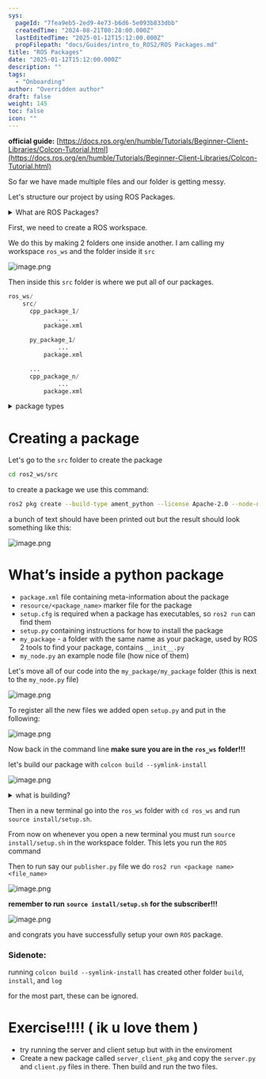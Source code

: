 ```yaml
---
sys:
  pageId: "7fea9eb5-2ed9-4e73-b6d6-5e093b833dbb"
  createdTime: "2024-08-21T00:28:00.000Z"
  lastEditedTime: "2025-01-12T15:12:00.000Z"
  propFilepath: "docs/Guides/intro_to_ROS2/ROS Packages.md"
title: "ROS Packages"
date: "2025-01-12T15:12:00.000Z"
description: ""
tags:
  - "Onboarding"
author: "Overridden author"
draft: false
weight: 145
toc: false
icon: ""
---
```


**official guide:** [https://docs.ros.org/en/humble/Tutorials/Beginner-Client-Libraries/Colcon-Tutorial.html](https://docs.ros.org/en/humble/Tutorials/Beginner-Client-Libraries/Colcon-Tutorial.html)

So far we have made multiple files and our folder is getting messy.

Let's structure our project by using ROS Packages.

<details>

<summary>What are ROS Packages?</summary>

ROS Packages are, as the name implies, packages of code that are highly sharable between ROS developers.

They consist of a folder, `package.xml` file, and source code

```python
      cpp_package_1/
		      ... imagine much code files here ..
          package.xml
```

</details>

First, we need to create a ROS workspace.

We do this by making 2 folders one inside another. I am calling my workspace `ros_ws` and the folder inside it `src`

![image.png](https://prod-files-secure.s3.us-west-2.amazonaws.com/d518164a-d88e-44d1-a4ee-3adb3bd8bce0/70706947-fd18-4537-a67b-e12946812d31/image.png?X-Amz-Algorithm=AWS4-HMAC-SHA256&X-Amz-Content-Sha256=UNSIGNED-PAYLOAD&X-Amz-Credential=ASIAZI2LB46634KSKYJI%2F20250204%2Fus-west-2%2Fs3%2Faws4_request&X-Amz-Date=20250204T040935Z&X-Amz-Expires=3600&X-Amz-Security-Token=IQoJb3JpZ2luX2VjEAwaCXVzLXdlc3QtMiJHMEUCIQDVQyaLOIVfQSPC63xg3LKo0DTkUm%2F2o0wpV342aIvnTwIgWfsY%2BAanowDVCNWRBrAotK0yo51s%2BZUgBo2BlXeVdeIq%2FwMIJRAAGgw2Mzc0MjMxODM4MDUiDMQgE1N8aP6YDocBpSrcA85OUVTj4Q%2FMnJL4VWCOkQB%2BnziEXruGXKVCvSuxf5YResJ%2B7fMWWe5IRoSD52D%2BR3zgc9rg%2BiazvIf0vyEHPhKO548PwTf83U6q6iitVEwqTAyx4j%2BbZPQ4pGttrwqBEMI6j90yRz%2FtE3uA7Bb2VgqCsTtq1Gb0xkkniVPT3DsxIpBNUt8M5eYRB4Q4nI36vN3GLyZ4wxDchbDbZ%2BiUaUfahDW0JnMaAspslriBGCfsfVxijMjUSxFXUmZjUTnM7rMQLFPL6YOgxDnTCuO4PpsRvSzHFPNSrHw7oVzpVHdAF%2BnRFv%2FiPsK97ykRTMoDqkqCsPRJlAVKwsjdCFQHtsAMWz7GRJNK7jhiwyeEYhmyc4XforUk1Mj2xSIEAtkiBLIobl8hliKX4A106IIRErJypYmFQ9BBPwcigOlrsZStCD7ZsyejzW0LcoAfVxBFATWOfSXmhCbLINMUV7XQVIBi4HAl1TzidVXW2F%2Bx9pXuSGy9%2FAwQS50qH6Vdu0%2BhzCgUiChOtO6lhfx%2BnmDNzvge7Q%2FefvP5vdZIKul5U3UtkwFkt3gH8QVdsaKHggyd86lBaijlpElX1F91IP3PRbVoY3%2BPjZKDtjrqm4h%2FSS9PQaUjxh%2Bl8rNjDbVgMI%2Bjhr0GOqUBTe%2FaNWZ5RYfUtTcP7qO2sVVa8a6c1Pb2EHjeaD7YDXtSqM4%2Bv4wAXuQhc7sXAtGqCoQqtNE7LhCRZZDXR%2Fk2shGz3DF8CJ36RfI81pZoAECO%2FkgqG7gqMR%2BgOLlO46n2H2mseGbshXT37ZVDDjHlMI%2BVtychMrZJaTE3sVT0lnWRrjQWAg4sDnrbQwtIqfRUfbWGMBiFumnnA4OvZLITwpVghBb9&X-Amz-Signature=41850ee9617625a790d1e9b97b294cba29432641e0b3f68d8cb71a0a241ee905&X-Amz-SignedHeaders=host&x-id=GetObject)

Then inside this `src` folder is where we put all of our packages.

```python
ros_ws/
    src/
      cpp_package_1/
		      ...
          package.xml

      py_package_1/
		      ...
          package.xml

      ...
      cpp_package_n/
		      ...
          package.xml

```

<details>

<summary>package types</summary>

packages can be either `C++` or python.

the intern file structure is different for each but for this guide we will stick to creating python packages

</details>

# Creating a package

Let's go to the `src` folder to create the package

```bash
cd ros2_ws/src
```

to create a package we use this command:

```bash
ros2 pkg create --build-type ament_python --license Apache-2.0 --node-name my_node my_package
```

a bunch of text should have been printed out but the result should look something like this:

![image.png](https://prod-files-secure.s3.us-west-2.amazonaws.com/d518164a-d88e-44d1-a4ee-3adb3bd8bce0/e6cf1e3f-8512-4a3e-b131-079f800bf3e8/image.png?X-Amz-Algorithm=AWS4-HMAC-SHA256&X-Amz-Content-Sha256=UNSIGNED-PAYLOAD&X-Amz-Credential=ASIAZI2LB46634KSKYJI%2F20250204%2Fus-west-2%2Fs3%2Faws4_request&X-Amz-Date=20250204T040935Z&X-Amz-Expires=3600&X-Amz-Security-Token=IQoJb3JpZ2luX2VjEAwaCXVzLXdlc3QtMiJHMEUCIQDVQyaLOIVfQSPC63xg3LKo0DTkUm%2F2o0wpV342aIvnTwIgWfsY%2BAanowDVCNWRBrAotK0yo51s%2BZUgBo2BlXeVdeIq%2FwMIJRAAGgw2Mzc0MjMxODM4MDUiDMQgE1N8aP6YDocBpSrcA85OUVTj4Q%2FMnJL4VWCOkQB%2BnziEXruGXKVCvSuxf5YResJ%2B7fMWWe5IRoSD52D%2BR3zgc9rg%2BiazvIf0vyEHPhKO548PwTf83U6q6iitVEwqTAyx4j%2BbZPQ4pGttrwqBEMI6j90yRz%2FtE3uA7Bb2VgqCsTtq1Gb0xkkniVPT3DsxIpBNUt8M5eYRB4Q4nI36vN3GLyZ4wxDchbDbZ%2BiUaUfahDW0JnMaAspslriBGCfsfVxijMjUSxFXUmZjUTnM7rMQLFPL6YOgxDnTCuO4PpsRvSzHFPNSrHw7oVzpVHdAF%2BnRFv%2FiPsK97ykRTMoDqkqCsPRJlAVKwsjdCFQHtsAMWz7GRJNK7jhiwyeEYhmyc4XforUk1Mj2xSIEAtkiBLIobl8hliKX4A106IIRErJypYmFQ9BBPwcigOlrsZStCD7ZsyejzW0LcoAfVxBFATWOfSXmhCbLINMUV7XQVIBi4HAl1TzidVXW2F%2Bx9pXuSGy9%2FAwQS50qH6Vdu0%2BhzCgUiChOtO6lhfx%2BnmDNzvge7Q%2FefvP5vdZIKul5U3UtkwFkt3gH8QVdsaKHggyd86lBaijlpElX1F91IP3PRbVoY3%2BPjZKDtjrqm4h%2FSS9PQaUjxh%2Bl8rNjDbVgMI%2Bjhr0GOqUBTe%2FaNWZ5RYfUtTcP7qO2sVVa8a6c1Pb2EHjeaD7YDXtSqM4%2Bv4wAXuQhc7sXAtGqCoQqtNE7LhCRZZDXR%2Fk2shGz3DF8CJ36RfI81pZoAECO%2FkgqG7gqMR%2BgOLlO46n2H2mseGbshXT37ZVDDjHlMI%2BVtychMrZJaTE3sVT0lnWRrjQWAg4sDnrbQwtIqfRUfbWGMBiFumnnA4OvZLITwpVghBb9&X-Amz-Signature=392cc41e8dbf333046aa3df1869996b76b7b4152563c3fb07f67ddc7a580b208&X-Amz-SignedHeaders=host&x-id=GetObject)

# What’s inside a python package

- `package.xml` file containing meta-information about the package
- `resource/<package_name>` marker file for the package
- `setup.cfg` is required when a package has executables, so `ros2 run` can find them
- `setup.py` containing instructions for how to install the package
- `my_package` - a folder with the same name as your package, used by ROS 2 tools to find your package, contains `__init__.py`
- `my_node.py` an example node file (how nice of them)

Let's move all of our code into the `my_package/my_package` folder (this is next to the `my_node.py` file)

![image.png](https://prod-files-secure.s3.us-west-2.amazonaws.com/d518164a-d88e-44d1-a4ee-3adb3bd8bce0/9ce58f11-0da9-4d3e-b86d-506a9685d378/image.png?X-Amz-Algorithm=AWS4-HMAC-SHA256&X-Amz-Content-Sha256=UNSIGNED-PAYLOAD&X-Amz-Credential=ASIAZI2LB46634KSKYJI%2F20250204%2Fus-west-2%2Fs3%2Faws4_request&X-Amz-Date=20250204T040935Z&X-Amz-Expires=3600&X-Amz-Security-Token=IQoJb3JpZ2luX2VjEAwaCXVzLXdlc3QtMiJHMEUCIQDVQyaLOIVfQSPC63xg3LKo0DTkUm%2F2o0wpV342aIvnTwIgWfsY%2BAanowDVCNWRBrAotK0yo51s%2BZUgBo2BlXeVdeIq%2FwMIJRAAGgw2Mzc0MjMxODM4MDUiDMQgE1N8aP6YDocBpSrcA85OUVTj4Q%2FMnJL4VWCOkQB%2BnziEXruGXKVCvSuxf5YResJ%2B7fMWWe5IRoSD52D%2BR3zgc9rg%2BiazvIf0vyEHPhKO548PwTf83U6q6iitVEwqTAyx4j%2BbZPQ4pGttrwqBEMI6j90yRz%2FtE3uA7Bb2VgqCsTtq1Gb0xkkniVPT3DsxIpBNUt8M5eYRB4Q4nI36vN3GLyZ4wxDchbDbZ%2BiUaUfahDW0JnMaAspslriBGCfsfVxijMjUSxFXUmZjUTnM7rMQLFPL6YOgxDnTCuO4PpsRvSzHFPNSrHw7oVzpVHdAF%2BnRFv%2FiPsK97ykRTMoDqkqCsPRJlAVKwsjdCFQHtsAMWz7GRJNK7jhiwyeEYhmyc4XforUk1Mj2xSIEAtkiBLIobl8hliKX4A106IIRErJypYmFQ9BBPwcigOlrsZStCD7ZsyejzW0LcoAfVxBFATWOfSXmhCbLINMUV7XQVIBi4HAl1TzidVXW2F%2Bx9pXuSGy9%2FAwQS50qH6Vdu0%2BhzCgUiChOtO6lhfx%2BnmDNzvge7Q%2FefvP5vdZIKul5U3UtkwFkt3gH8QVdsaKHggyd86lBaijlpElX1F91IP3PRbVoY3%2BPjZKDtjrqm4h%2FSS9PQaUjxh%2Bl8rNjDbVgMI%2Bjhr0GOqUBTe%2FaNWZ5RYfUtTcP7qO2sVVa8a6c1Pb2EHjeaD7YDXtSqM4%2Bv4wAXuQhc7sXAtGqCoQqtNE7LhCRZZDXR%2Fk2shGz3DF8CJ36RfI81pZoAECO%2FkgqG7gqMR%2BgOLlO46n2H2mseGbshXT37ZVDDjHlMI%2BVtychMrZJaTE3sVT0lnWRrjQWAg4sDnrbQwtIqfRUfbWGMBiFumnnA4OvZLITwpVghBb9&X-Amz-Signature=556f3f4309a1580b0e6b1cacd882f5860178fc9748369a34bb26a8c2143ea7f9&X-Amz-SignedHeaders=host&x-id=GetObject)

To register all the new files we added open `setup.py` and put in the following:

![image.png](https://prod-files-secure.s3.us-west-2.amazonaws.com/d518164a-d88e-44d1-a4ee-3adb3bd8bce0/1cd7c262-4cae-4496-9d75-c178537d24a2/image.png?X-Amz-Algorithm=AWS4-HMAC-SHA256&X-Amz-Content-Sha256=UNSIGNED-PAYLOAD&X-Amz-Credential=ASIAZI2LB46634KSKYJI%2F20250204%2Fus-west-2%2Fs3%2Faws4_request&X-Amz-Date=20250204T040935Z&X-Amz-Expires=3600&X-Amz-Security-Token=IQoJb3JpZ2luX2VjEAwaCXVzLXdlc3QtMiJHMEUCIQDVQyaLOIVfQSPC63xg3LKo0DTkUm%2F2o0wpV342aIvnTwIgWfsY%2BAanowDVCNWRBrAotK0yo51s%2BZUgBo2BlXeVdeIq%2FwMIJRAAGgw2Mzc0MjMxODM4MDUiDMQgE1N8aP6YDocBpSrcA85OUVTj4Q%2FMnJL4VWCOkQB%2BnziEXruGXKVCvSuxf5YResJ%2B7fMWWe5IRoSD52D%2BR3zgc9rg%2BiazvIf0vyEHPhKO548PwTf83U6q6iitVEwqTAyx4j%2BbZPQ4pGttrwqBEMI6j90yRz%2FtE3uA7Bb2VgqCsTtq1Gb0xkkniVPT3DsxIpBNUt8M5eYRB4Q4nI36vN3GLyZ4wxDchbDbZ%2BiUaUfahDW0JnMaAspslriBGCfsfVxijMjUSxFXUmZjUTnM7rMQLFPL6YOgxDnTCuO4PpsRvSzHFPNSrHw7oVzpVHdAF%2BnRFv%2FiPsK97ykRTMoDqkqCsPRJlAVKwsjdCFQHtsAMWz7GRJNK7jhiwyeEYhmyc4XforUk1Mj2xSIEAtkiBLIobl8hliKX4A106IIRErJypYmFQ9BBPwcigOlrsZStCD7ZsyejzW0LcoAfVxBFATWOfSXmhCbLINMUV7XQVIBi4HAl1TzidVXW2F%2Bx9pXuSGy9%2FAwQS50qH6Vdu0%2BhzCgUiChOtO6lhfx%2BnmDNzvge7Q%2FefvP5vdZIKul5U3UtkwFkt3gH8QVdsaKHggyd86lBaijlpElX1F91IP3PRbVoY3%2BPjZKDtjrqm4h%2FSS9PQaUjxh%2Bl8rNjDbVgMI%2Bjhr0GOqUBTe%2FaNWZ5RYfUtTcP7qO2sVVa8a6c1Pb2EHjeaD7YDXtSqM4%2Bv4wAXuQhc7sXAtGqCoQqtNE7LhCRZZDXR%2Fk2shGz3DF8CJ36RfI81pZoAECO%2FkgqG7gqMR%2BgOLlO46n2H2mseGbshXT37ZVDDjHlMI%2BVtychMrZJaTE3sVT0lnWRrjQWAg4sDnrbQwtIqfRUfbWGMBiFumnnA4OvZLITwpVghBb9&X-Amz-Signature=8038a29b39a7d1d237a6ba403de405253d1ecbf13b9b2d4a297c8790476d7f34&X-Amz-SignedHeaders=host&x-id=GetObject)

Now back in the command line **make sure you are in the** **`ros_ws`** **folder!!!**

let's build our package with `colcon build --symlink-install`

![image.png](https://prod-files-secure.s3.us-west-2.amazonaws.com/d518164a-d88e-44d1-a4ee-3adb3bd8bce0/2f2a0d27-b173-48fd-b189-5f5c0ce65619/image.png?X-Amz-Algorithm=AWS4-HMAC-SHA256&X-Amz-Content-Sha256=UNSIGNED-PAYLOAD&X-Amz-Credential=ASIAZI2LB46634KSKYJI%2F20250204%2Fus-west-2%2Fs3%2Faws4_request&X-Amz-Date=20250204T040935Z&X-Amz-Expires=3600&X-Amz-Security-Token=IQoJb3JpZ2luX2VjEAwaCXVzLXdlc3QtMiJHMEUCIQDVQyaLOIVfQSPC63xg3LKo0DTkUm%2F2o0wpV342aIvnTwIgWfsY%2BAanowDVCNWRBrAotK0yo51s%2BZUgBo2BlXeVdeIq%2FwMIJRAAGgw2Mzc0MjMxODM4MDUiDMQgE1N8aP6YDocBpSrcA85OUVTj4Q%2FMnJL4VWCOkQB%2BnziEXruGXKVCvSuxf5YResJ%2B7fMWWe5IRoSD52D%2BR3zgc9rg%2BiazvIf0vyEHPhKO548PwTf83U6q6iitVEwqTAyx4j%2BbZPQ4pGttrwqBEMI6j90yRz%2FtE3uA7Bb2VgqCsTtq1Gb0xkkniVPT3DsxIpBNUt8M5eYRB4Q4nI36vN3GLyZ4wxDchbDbZ%2BiUaUfahDW0JnMaAspslriBGCfsfVxijMjUSxFXUmZjUTnM7rMQLFPL6YOgxDnTCuO4PpsRvSzHFPNSrHw7oVzpVHdAF%2BnRFv%2FiPsK97ykRTMoDqkqCsPRJlAVKwsjdCFQHtsAMWz7GRJNK7jhiwyeEYhmyc4XforUk1Mj2xSIEAtkiBLIobl8hliKX4A106IIRErJypYmFQ9BBPwcigOlrsZStCD7ZsyejzW0LcoAfVxBFATWOfSXmhCbLINMUV7XQVIBi4HAl1TzidVXW2F%2Bx9pXuSGy9%2FAwQS50qH6Vdu0%2BhzCgUiChOtO6lhfx%2BnmDNzvge7Q%2FefvP5vdZIKul5U3UtkwFkt3gH8QVdsaKHggyd86lBaijlpElX1F91IP3PRbVoY3%2BPjZKDtjrqm4h%2FSS9PQaUjxh%2Bl8rNjDbVgMI%2Bjhr0GOqUBTe%2FaNWZ5RYfUtTcP7qO2sVVa8a6c1Pb2EHjeaD7YDXtSqM4%2Bv4wAXuQhc7sXAtGqCoQqtNE7LhCRZZDXR%2Fk2shGz3DF8CJ36RfI81pZoAECO%2FkgqG7gqMR%2BgOLlO46n2H2mseGbshXT37ZVDDjHlMI%2BVtychMrZJaTE3sVT0lnWRrjQWAg4sDnrbQwtIqfRUfbWGMBiFumnnA4OvZLITwpVghBb9&X-Amz-Signature=0a3c17e4551d16c7be4b6dbbb8d06f89f0c960c66b00c3e79a8b473b74e20125&X-Amz-SignedHeaders=host&x-id=GetObject)

<details>

<summary>what is building?</summary>

if you are a CS major at Rose-Hulman you will learn the answer to this in CSSE132

but TLDR; is it combines all the code files into one program that can be run easily 

</details>

Then in a new terminal go into the `ros_ws` folder with `cd ros_ws` and run `source install/setup.sh`. 

From now on whenever you open a new terminal you must run `source install/setup.sh` in the workspace folder. This lets you run the `ROS` command

Then to run say our `publisher.py` file we do `ros2 run <package name> <file_name>`

![image.png](https://prod-files-secure.s3.us-west-2.amazonaws.com/d518164a-d88e-44d1-a4ee-3adb3bd8bce0/4f4b1219-3a44-4632-aa0a-ce3471699f59/image.png?X-Amz-Algorithm=AWS4-HMAC-SHA256&X-Amz-Content-Sha256=UNSIGNED-PAYLOAD&X-Amz-Credential=ASIAZI2LB46634KSKYJI%2F20250204%2Fus-west-2%2Fs3%2Faws4_request&X-Amz-Date=20250204T040935Z&X-Amz-Expires=3600&X-Amz-Security-Token=IQoJb3JpZ2luX2VjEAwaCXVzLXdlc3QtMiJHMEUCIQDVQyaLOIVfQSPC63xg3LKo0DTkUm%2F2o0wpV342aIvnTwIgWfsY%2BAanowDVCNWRBrAotK0yo51s%2BZUgBo2BlXeVdeIq%2FwMIJRAAGgw2Mzc0MjMxODM4MDUiDMQgE1N8aP6YDocBpSrcA85OUVTj4Q%2FMnJL4VWCOkQB%2BnziEXruGXKVCvSuxf5YResJ%2B7fMWWe5IRoSD52D%2BR3zgc9rg%2BiazvIf0vyEHPhKO548PwTf83U6q6iitVEwqTAyx4j%2BbZPQ4pGttrwqBEMI6j90yRz%2FtE3uA7Bb2VgqCsTtq1Gb0xkkniVPT3DsxIpBNUt8M5eYRB4Q4nI36vN3GLyZ4wxDchbDbZ%2BiUaUfahDW0JnMaAspslriBGCfsfVxijMjUSxFXUmZjUTnM7rMQLFPL6YOgxDnTCuO4PpsRvSzHFPNSrHw7oVzpVHdAF%2BnRFv%2FiPsK97ykRTMoDqkqCsPRJlAVKwsjdCFQHtsAMWz7GRJNK7jhiwyeEYhmyc4XforUk1Mj2xSIEAtkiBLIobl8hliKX4A106IIRErJypYmFQ9BBPwcigOlrsZStCD7ZsyejzW0LcoAfVxBFATWOfSXmhCbLINMUV7XQVIBi4HAl1TzidVXW2F%2Bx9pXuSGy9%2FAwQS50qH6Vdu0%2BhzCgUiChOtO6lhfx%2BnmDNzvge7Q%2FefvP5vdZIKul5U3UtkwFkt3gH8QVdsaKHggyd86lBaijlpElX1F91IP3PRbVoY3%2BPjZKDtjrqm4h%2FSS9PQaUjxh%2Bl8rNjDbVgMI%2Bjhr0GOqUBTe%2FaNWZ5RYfUtTcP7qO2sVVa8a6c1Pb2EHjeaD7YDXtSqM4%2Bv4wAXuQhc7sXAtGqCoQqtNE7LhCRZZDXR%2Fk2shGz3DF8CJ36RfI81pZoAECO%2FkgqG7gqMR%2BgOLlO46n2H2mseGbshXT37ZVDDjHlMI%2BVtychMrZJaTE3sVT0lnWRrjQWAg4sDnrbQwtIqfRUfbWGMBiFumnnA4OvZLITwpVghBb9&X-Amz-Signature=9d4a77258ffcfc65568abf9bb0a4bd225e9d81a530aa531396c5711a886609a3&X-Amz-SignedHeaders=host&x-id=GetObject)

**remember to run** **`source install/setup.sh`** **for the subscriber!!!**

![image.png](https://prod-files-secure.s3.us-west-2.amazonaws.com/d518164a-d88e-44d1-a4ee-3adb3bd8bce0/02121119-dad4-49ec-8356-c956108b4243/image.png?X-Amz-Algorithm=AWS4-HMAC-SHA256&X-Amz-Content-Sha256=UNSIGNED-PAYLOAD&X-Amz-Credential=ASIAZI2LB46634KSKYJI%2F20250204%2Fus-west-2%2Fs3%2Faws4_request&X-Amz-Date=20250204T040935Z&X-Amz-Expires=3600&X-Amz-Security-Token=IQoJb3JpZ2luX2VjEAwaCXVzLXdlc3QtMiJHMEUCIQDVQyaLOIVfQSPC63xg3LKo0DTkUm%2F2o0wpV342aIvnTwIgWfsY%2BAanowDVCNWRBrAotK0yo51s%2BZUgBo2BlXeVdeIq%2FwMIJRAAGgw2Mzc0MjMxODM4MDUiDMQgE1N8aP6YDocBpSrcA85OUVTj4Q%2FMnJL4VWCOkQB%2BnziEXruGXKVCvSuxf5YResJ%2B7fMWWe5IRoSD52D%2BR3zgc9rg%2BiazvIf0vyEHPhKO548PwTf83U6q6iitVEwqTAyx4j%2BbZPQ4pGttrwqBEMI6j90yRz%2FtE3uA7Bb2VgqCsTtq1Gb0xkkniVPT3DsxIpBNUt8M5eYRB4Q4nI36vN3GLyZ4wxDchbDbZ%2BiUaUfahDW0JnMaAspslriBGCfsfVxijMjUSxFXUmZjUTnM7rMQLFPL6YOgxDnTCuO4PpsRvSzHFPNSrHw7oVzpVHdAF%2BnRFv%2FiPsK97ykRTMoDqkqCsPRJlAVKwsjdCFQHtsAMWz7GRJNK7jhiwyeEYhmyc4XforUk1Mj2xSIEAtkiBLIobl8hliKX4A106IIRErJypYmFQ9BBPwcigOlrsZStCD7ZsyejzW0LcoAfVxBFATWOfSXmhCbLINMUV7XQVIBi4HAl1TzidVXW2F%2Bx9pXuSGy9%2FAwQS50qH6Vdu0%2BhzCgUiChOtO6lhfx%2BnmDNzvge7Q%2FefvP5vdZIKul5U3UtkwFkt3gH8QVdsaKHggyd86lBaijlpElX1F91IP3PRbVoY3%2BPjZKDtjrqm4h%2FSS9PQaUjxh%2Bl8rNjDbVgMI%2Bjhr0GOqUBTe%2FaNWZ5RYfUtTcP7qO2sVVa8a6c1Pb2EHjeaD7YDXtSqM4%2Bv4wAXuQhc7sXAtGqCoQqtNE7LhCRZZDXR%2Fk2shGz3DF8CJ36RfI81pZoAECO%2FkgqG7gqMR%2BgOLlO46n2H2mseGbshXT37ZVDDjHlMI%2BVtychMrZJaTE3sVT0lnWRrjQWAg4sDnrbQwtIqfRUfbWGMBiFumnnA4OvZLITwpVghBb9&X-Amz-Signature=fc0a372bc33de5072bf7aab5b658cadec0f9740d24dcd493bacaa3e4c83cc115&X-Amz-SignedHeaders=host&x-id=GetObject)

and congrats you have successfully setup your own `ROS` package.

### Sidenote:

running `colcon build --symlink-install` has created other folder `build`, `install`, and `log`

for the most part, these can be ignored.

# Exercise!!!! ( ik u love them )

- try running the server and client setup but with in the enviroment
- Create a new package called `server_client_pkg` and copy the `server.py` and `client.py` files in there. Then build and run the two files.
